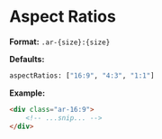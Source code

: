 # Aspect Ratios

**Format:** `.ar-{size}:{size}`

**Defaults:**

```bash
aspectRatios: ["16:9", "4:3", "1:1"]
```

**Example:**

```html
<div class="ar-16:9">
    <!-- ...snip... -->
</div>
```
